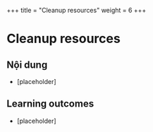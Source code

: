 +++
title = "Cleanup resources"
weight = 6
+++

# Cleanup resources

## Nội dung
- [placeholder]

## Learning outcomes
- [placeholder]
